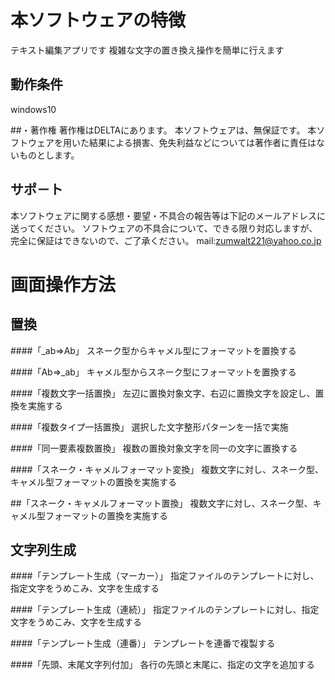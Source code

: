 ﻿# 本ソフトウェアの特徴
テキスト編集アプリです
複雑な文字の置き換え操作を簡単に行えます

## 動作条件
windows10

##・著作権
著作権はDELTAにあります。
本ソフトウェアは、無保証です。
本ソフトウェアを用いた結果による損害、免失利益などについては著作者に責任はないものとします。

## サポ－ト
本ソフトウェアに関する感想・要望・不具合の報告等は下記のメールアドレスに送ってください。
ソフトウェアの不具合について、できる限り対応しますが、完全に保証はできないので、ご了承ください。
mail:zumwalt221@yahoo.co.jp

# 画面操作方法

## 置換

####「_ab⇒Ab」
スネーク型からキャメル型にフォーマットを置換する

####「Ab⇒_ab」
キャメル型からスネーク型にフォーマットを置換する

####「複数文字一括置換」
左辺に置換対象文字、右辺に置換文字を設定し、置換を実施する

####「複数タイプ一括置換」
選択した文字整形パターンを一括で実施

####「同一要素複数置換」
複数の置換対象文字を同一の文字に置換する

####「スネーク・キャメルフォーマット変換」
複数文字に対し、スネーク型、キャメル型フォーマットの置換を実施する

##「スネーク・キャメルフォーマット置換」
複数文字に対し、スネーク型、キャメル型フォーマットの置換を実施する


## 文字列生成

####「テンプレート生成（マーカー）」
指定ファイルのテンプレートに対し、指定文字をうめこみ、文字を生成する

####「テンプレート生成（連続）」
指定ファイルのテンプレートに対し、指定文字をうめこみ、文字を生成する

####「テンプレート生成（連番）」
テンプレートを連番で複製する

####「先頭、末尾文字列付加」
各行の先頭と末尾に、指定の文字を追加する


